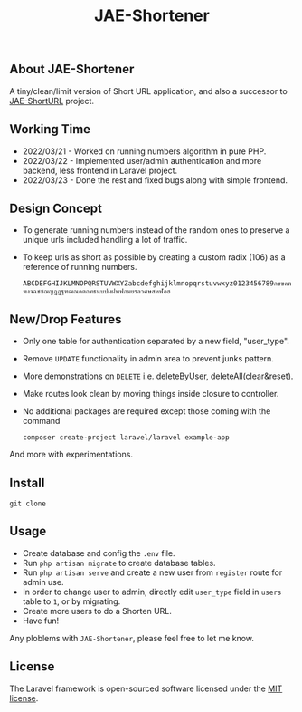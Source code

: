 <h1 align="center"><b>JAE-Shortener</b></h1><br>


## About JAE-Shortener

A tiny/clean/limit version of Short URL application, and also a successor to [JAE-ShortURL](https://github.com/udornpit/laravel-jaeshorturl) project.

## Working Time

- 2022/03/21 - Worked on running numbers algorithm in pure PHP.
- 2022/03/22 - Implemented user/admin authentication and more backend, less frontend in Laravel project.
- 2022/03/23 - Done the rest and fixed bugs along with simple frontend.

## Design Concept

- To generate running numbers instead of the random ones to preserve a unique urls included handling a lot of traffic.
- To keep urls as short as possible by creating a custom radix (106) as a reference of running numbers.

    `ABCDEFGHIJKLMNOPQRSTUVWXYZabcdefghijklmnopqrstuvwxyz0123456789กขฃคฅฆงจฉชซฌญฎฏฐฑฒณดตถทธนบปผฝพฟภมยรลวศษสหฬอฮ`

## New/Drop Features

- Only one table for authentication separated by a new field, "user_type".
- Remove `UPDATE` functionality in admin area to prevent junks pattern.
- More demonstrations on `DELETE` i.e. deleteByUser, deleteAll(clear&reset).
- Make routes look clean by moving things inside closure to controller.
- No additional packages are required except those coming with the command

  `composer create-project laravel/laravel example-app`

And more with experimentations.

## Install

`git clone`

## Usage

- Create database and config the `.env` file.
- Run `php artisan migrate` to create database tables.
- Run `php artisan serve` and create a new user from `register` route for admin use.
- In order to change user to admin, directly edit `user_type` field in `users` table to `1`, or by migrating.
- Create more users to do a Shorten URL.
- Have fun!

Any ploblems with `JAE-Shortener`, please feel free to let me know.

## License

The Laravel framework is open-sourced software licensed under the [MIT license](https://opensource.org/licenses/MIT).
